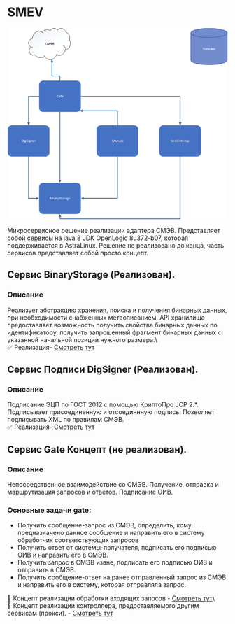 # SMEV
![alt text](https://github.com/disant9807/SMEV/blob/main/Schema.png?raw=true)

Микросервисное решение реализации адаптера СМЭВ. Представляет собой сервисы на java 8 JDK OpenLogic 8u372-b07, которая поддерживается в AstraLinux. Решение не реализовано до конца, часть сервисов представляет собой просто концепт.

## Сервис BinaryStorage (Реализован).
### Описание
Реализует абстракцию хранения, поиска и получения бинарных данных, при необходимости снабженных метаописанием.
API хранилища предоставляет возможность получить свойства бинарных данных по идентификатору, получить запрошенный фрагмент бинарных данных с указанной начальной позиции нужного размера.\  
:white_check_mark: Реализация- [Смотреть тут](https://github.com/disant9807/SmevBinarystorage)

## Сервис Подписи DigSigner (Реализован).
### Описание
Подписание ЭЦП по ГОСТ 2012 с помощью КриптоПро JCP 2.*. Подписывает присоединенную и отсоединнную подпись. Позволяет подписывать XML по правилам СМЭВ.\
:white_check_mark: Реализация- [Смотреть тут](https://github.com/disant9807/QuerySign/tree/master)

## Сервис Gate Концепт (не реализован).
### Описание
Непосредственное взаимодействие со СМЭВ. Получение, отправка и маршрутизация запросов и ответов. Подписание ОИВ.
### Основные задачи gate:
- Получить сообщение-запрос из СМЭВ, определить, кому предназначено данное сообщение и направить его в систему обработчик соответствующих запросов
- Получить ответ от системы-получателя, подписать его подписью ОИВ и направить его в СМЭВ.
- Получить запрос в СМЭВ извне, подписать его подписью ОИВ и отправить в СМЭВ.
- Получить сообщение-ответ на ранее отправленный запрос из СМЭВ и направить его в систему, которая отправляла запрос.

:black_square_button: Концепт реализации обработки входящих запосов - [Смотреть тут](https://github.com/disant9807/GateSmev/blob/1ddcfcd53aeba0100e76a502060f294cdb3a3f75/server/src/main/java/ru/spandco/binstorage/server/sheduling/SmevRequestWatcher.java)\  
:black_square_button: Концепт реализации контроллера, предоставляемого другим сервисам (прокси). - [Смотреть тут](https://github.com/disant9807/GateSmev/blob/1ddcfcd53aeba0100e76a502060f294cdb3a3f75/server/src/main/java/ru/spandco/binstorage/server/controllers/GateController.java) 
